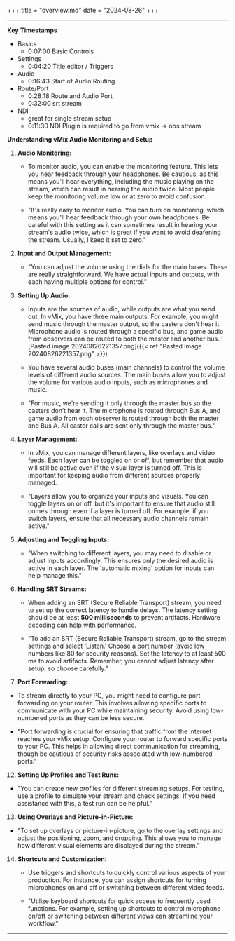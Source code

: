 +++
title = "overview.md"
date = "2024-08-26"
+++

---
**Key Timestamps**
- Basics
	- 0:07:00 Basic Controls
- Settings
	- 0:04:20 Title editor / Triggers
- Audio
	- 0:16:43 Start of Audio Routing
- Route/Port
	- 0:28:18 Route and Audio Port
	- 0:32:00 srt stream
- NDI
	- great for single stream setup
	- 0:11:30 NDI Plugin is required to go from vmix -> obs stream 

**Understanding vMix Audio Monitoring and Setup**

1. **Audio Monitoring:**
   - To monitor audio, you can enable the monitoring feature. This lets you hear feedback through your headphones. Be cautious, as this means you'll hear everything, including the music playing on the stream, which can result in hearing the audio twice. Most people keep the monitoring volume low or at zero to avoid confusion.
   
   - "It's really easy to monitor audio. You can turn on monitoring, which means you'll hear feedback through your own headphones. Be careful with this setting as it can sometimes result in hearing your stream's audio twice, which is great if you want to avoid deafening the stream. Usually, I keep it set to zero."

3. **Input and Output Management:**
   - "You can adjust the volume using the dials for the main buses. These are really straightforward. We have actual inputs and outputs, with each having multiple options for control."

5. **Setting Up Audio:**
   - Inputs are the sources of audio, while outputs are what you send out. In vMix, you have three main outputs. For example, you might send music through the master output, so the casters don't hear it. Microphone audio is routed through a specific bus, and game audio from observers can be routed to both the master and another bus.
              ![Pasted image 20240826221357.png]({{< ref "Pasted image 20240826221357.png" >}})
   - You have several audio buses (main channels) to control the volume levels of different audio sources. The main buses allow you to adjust the volume for various audio inputs, such as microphones and music. 

   - "For music, we're sending it only through the master bus so the casters don’t hear it. The microphone is routed through Bus A, and game audio from each observer is routed through both the master and Bus A. All caster calls are sent only through the master bus."

7. **Layer Management:**
   - In vMix, you can manage different layers, like overlays and video feeds. Each layer can be toggled on or off, but remember that audio will still be active even if the visual layer is turned off. This is important for keeping audio from different sources properly managed. 
   
   - "Layers allow you to organize your inputs and visuals. You can toggle layers on or off, but it's important to ensure that audio still comes through even if a layer is turned off. For example, if you switch layers, ensure that all necessary audio channels remain active."

8. **Adjusting and Toggling Inputs:**

   - "When switching to different layers, you may need to disable or adjust inputs accordingly. This ensures only the desired audio is active in each layer. The 'automatic mixing' option for inputs can help manage this."

9. **Handling SRT Streams:**
   - When adding an SRT (Secure Reliable Transport) stream, you need to set up the correct latency to handle delays. The latency setting should be at least **500 milliseconds** to prevent artifacts. Hardware decoding can help with performance.

   - "To add an SRT (Secure Reliable Transport) stream, go to the stream settings and select 'Listen.' Choose a port number (avoid low numbers like 80 for security reasons). Set the latency to at least 500 ms to avoid artifacts. Remember, you cannot adjust latency after setup, so choose carefully."

10. **Port Forwarding:**
   - To stream directly to your PC, you might need to configure port forwarding on your router. This involves allowing specific ports to communicate with your PC while maintaining security. Avoid using low-numbered ports as they can be less secure.
   
   - "Port forwarding is crucial for ensuring that traffic from the internet reaches your vMix setup. Configure your router to forward specific ports to your PC. This helps in allowing direct communication for streaming, though be cautious of security risks associated with low-numbered ports."

12. **Setting Up Profiles and Test Runs:**
   - "You can create new profiles for different streaming setups. For testing, use a profile to simulate your stream and check settings. If you need assistance with this, a test run can be helpful."

13. **Using Overlays and Picture-in-Picture:**
   - "To set up overlays or picture-in-picture, go to the overlay settings and adjust the positioning, zoom, and cropping. This allows you to manage how different visual elements are displayed during the stream."

14. **Shortcuts and Customization:**
	- Use triggers and shortcuts to quickly control various aspects of your production. For instance, you can assign shortcuts for turning microphones on and off or switching between different video feeds.

    - "Utilize keyboard shortcuts for quick access to frequently used functions. For example, setting up shortcuts to control microphone on/off or switching between different views can streamline your workflow."
---

